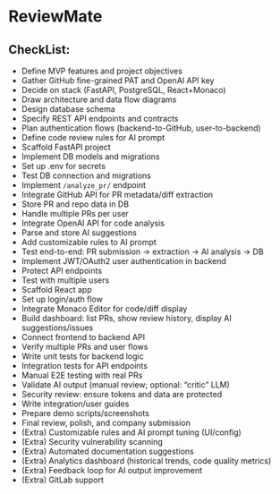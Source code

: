 # ReviewMate

## CheckList:
- Define MVP features and project objectives
- Gather GitHub fine-grained PAT and OpenAI API key
- Decide on stack (FastAPI, PostgreSQL, React+Monaco)
- Draw architecture and data flow diagrams
- Design database schema
- Specify REST API endpoints and contracts
- Plan authentication flows (backend-to-GitHub, user-to-backend)
- Define code review rules for AI prompt
- Scaffold FastAPI project
- Implement DB models and migrations
- Set up .env for secrets
- Test DB connection and migrations
- Implement `/analyze_pr/` endpoint
- Integrate GitHub API for PR metadata/diff extraction
- Store PR and repo data in DB
- Handle multiple PRs per user
- Integrate OpenAI API for code analysis
- Parse and store AI suggestions
- Add customizable rules to AI prompt
- Test end-to-end: PR submission → extraction → AI analysis → DB
- Implement JWT/OAuth2 user authentication in backend
- Protect API endpoints
- Test with multiple users
- Scaffold React app
- Set up login/auth flow
- Integrate Monaco Editor for code/diff display
- Build dashboard: list PRs, show review history, display AI suggestions/issues
- Connect frontend to backend API
- Verify multiple PRs and user flows
- Write unit tests for backend logic
- Integration tests for API endpoints
- Manual E2E testing with real PRs
- Validate AI output (manual review; optional: “critic” LLM)
- Security review: ensure tokens and data are protected
- Write integration/user guides
- Prepare demo scripts/screenshots
- Final review, polish, and company submission
- (Extra) Customizable rules and AI prompt tuning (UI/config)
- (Extra) Security vulnerability scanning
- (Extra) Automated documentation suggestions
- (Extra) Analytics dashboard (historical trends, code quality metrics)
- (Extra) Feedback loop for AI output improvement
- (Extra) GitLab support
